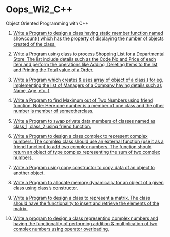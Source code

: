 # Oops_Wi2_C++
Object Oriented Programming with C++

1. [Write a Program to design a class having static member function named showcount() which has the property of displaying the number of objects created of the class.](https://github.com/ManishShah120/Oops_Wi2_Cplusplus/blob/master/AssignmentOOP/007StaticMemberfunctionPr5_5.cpp)

2. [Write a Program using class to process Shopping List for a Departmental Store. The list include details such as the Code No and Price of each item and perform the operations like Adding, Deleting Items to the list and Printing the Total value of a Order.](https://github.com/ManishShah120/Oops_Wi2_Cplusplus/blob/master/AssignmentOOP/005ProcessingShoppingListPr5_3.cpp)

3. [Write a Program which creates & uses array of object of a class.( for eg. implementing the list of Managers of a Company having details such as Name, Age, etc..)](https://github.com/ManishShah120/Oops_Wi2_Cplusplus/blob/master/AssignmentOOP/008ArraysOfObjectsPr5_6.cpp)

4. [Write a Program to find Maximum out of Two Numbers using friend function. Note: Here one number is a member of one class and the other number is member of someotherclass.](https://github.com/ManishShah120/Oops_Wi2_Cplusplus/blob/master/AssignmentOOP/011AFunctionFriendlyToTwoClasses.cpp)

5. [Write a Program to swap private data members of classes named as class_1, class_2 using friend function.](https://github.com/ManishShah120/Oops_Wi2_Cplusplus/blob/master/AssignmentOOP/012SwappingPrivateDataOfClassesPr5_10.cpp)

6. [Write a Program to design a class complex to represent complex numbers. The complex class should use an external function (use it as a friend function) to add two complex numbers. The function should return an object of type complex representing the sum of two complex numbers.](https://github.com/ManishShah120/Oops_Wi2_Cplusplus/blob/master/AssignmentOOP/016OverloadedConstructorsPr6_2.cpp)

7. [Write a Program using copy constructor to copy data of an object to another object.](https://github.com/ManishShah120/Oops_Wi2_Cplusplus/blob/master/AssignmentOOP/016OverloadedConstructorsPr6_2.cpp)

8. [Write a Program to allocate memory dynamically for an object of a given class using class’s constructor.](https://github.com/ManishShah120/Oops_Wi2_Cplusplus/blob/master/AssignmentOOP/018ConstructorWithnewPr6_5.cpp)

9. [Write a Program to design a class to represent a matrix. The class should have the functionality to insert and retrieve the elements of the matrix.](https://github.com/ManishShah120/Oops_Wi2_Cplusplus/blob/master/AssignmentOOP/019ConstructingMatrixObjectsPr6_6.cpp)

10. [Write a program to design a class representing complex numbers and having the functionality of performing addition & multiplication of two complex numbers using operator overloading.](https://github.com/ManishShah120/Oops_Wi2_Cplusplus/blob/master/AssignmentOOP/022OverloadingplusstarOPeratorPr7_2.cpp)
